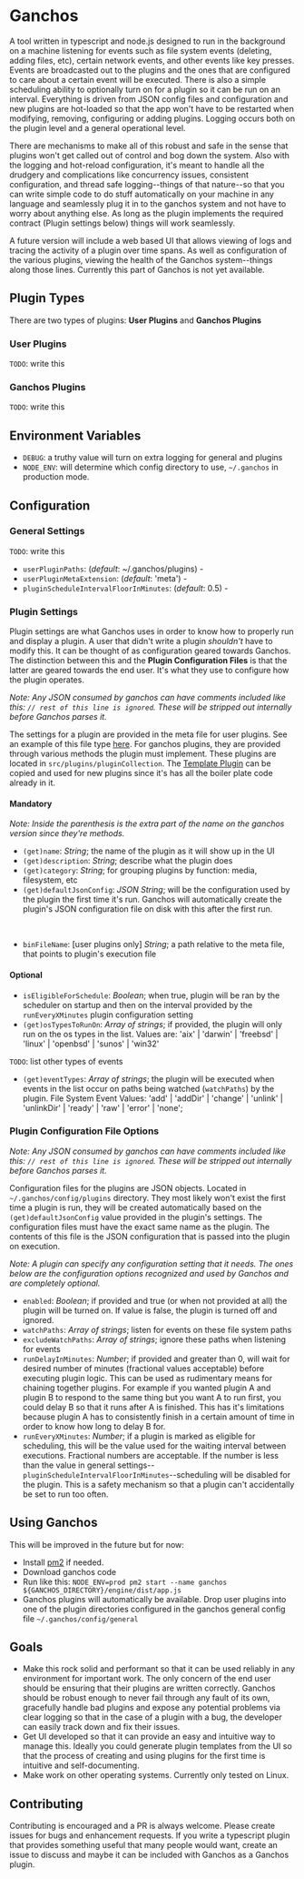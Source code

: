 # Ganchos

A tool written in typescript and node.js designed to run in the background on a machine listening for events such as file system events (deleting, adding files, etc), certain network events, and other 
events like key presses. Events are broadcasted out to the plugins and the ones that are configured to care about a certain event will be executed. There is also a simple scheduling
ability to optionally turn on for a plugin so it can be run on an interval. Everything is driven from JSON config files and configuration and new plugins are hot-loaded so 
that the app won't have to be restarted when modifying, removing, configuring or adding plugins. Logging occurs both on the plugin level and a general operational level. 

There are mechanisms to make all of this robust and safe in the sense that plugins won't get called out of control and bog down the system. Also with the logging and hot-reload configuration,
it's meant to handle all the drudgery and complications like concurrency issues, consistent configuration, and thread safe logging--things of that nature--so that you can write simple code 
to do stuff automatically on your machine in any language and seamlessly plug it in to the ganchos system and not have to worry about anything else. As long as the plugin implements 
the required contract (Plugin settings below) things will work seamlessly.

A future version will include a web based UI that allows viewing of logs and tracing the activity of a plugin over time spans. As well as configuration of the various plugins, viewing the health
of the Ganchos system--things along those lines. Currently this part of Ganchos is not yet available.

## Plugin Types
There are two types of plugins: **User Plugins** and **Ganchos Plugins**

### User Plugins
`TODO`: write this

### Ganchos Plugins
`TODO`: write this

## Environment Variables
* `DEBUG`: a truthy value will turn on extra logging for general and plugins
* `NODE_ENV`: will determine which config directory to use, `~/.ganchos` in production mode.

## Configuration

### General Settings

`TODO`: write this
* `userPluginPaths`: (*default*: ~/.ganchos/plugins) -
* `userPluginMetaExtension`: (*default*: 'meta') - 
* `pluginScheduleIntervalFloorInMinutes`: (*default*: 0.5) - 


### Plugin Settings
Plugin settings are what Ganchos uses in order to know how to properly run and display a plugin. A user that didn't write a plugin *shouldn't* have to modify this.
It can be thought of as configuration geared towards Ganchos. The distinction between this and the **Plugin Configuration Files** is that the latter are geared towards 
the end user. It's what they use to configure how the plugin operates.

*Note: Any JSON consumed by ganchos can have comments included like this: `// rest of this line is ignored`. These will be stripped out internally before Ganchos parses it.*

The settings for a plugin are provided in the meta file for user plugins. See an example of this file type [here](shared/src/plugins/DefaultUserPluginMetaFile.meta).
For ganchos plugins, they are provided through various methods the plugin must implement. These plugins are located in `src/plugins/pluginCollection`.
The [Template Plugin](engine/src/plugins/pluginCollection/TemplatePlugin.ts) can be copied and used for new plugins since it's has all the boiler plate code already in it.

#### Mandatory
*Note: Inside the parenthesis is the extra part of the name on the ganchos version since they're methods.*

* `(get)name`: *String*; the name of the plugin as it will show up in the UI
* `(get)description`: *String*; describe what the plugin does
* `(get)category`: *String*; for grouping plugins by function: media, filesystem, etc
* `(get)defaultJsonConfig`: *JSON String*; will be the configuration used by the plugin the first time it's run. Ganchos will automatically create
 the plugin's JSON configuration file on disk with this after the first run.
<br>

* `binFileName`: [user plugins only] *String*; a path relative to the meta file, that points to plugin's execution file

#### Optional
* `isEligibleForSchedule`: *Boolean*; when true, plugin will be ran by the scheduler on startup and then on the interval provided by the `runEveryXMinutes` plugin configuration setting
* `(get)osTypesToRunOn`: *Array of strings*; if provided, the plugin will only run on the os types in the list. Values are: 'aix' | 'darwin' | 'freebsd' | 'linux' | 'openbsd' | 'sunos' | 'win32'

`TODO`: list other types of events
* `(get)eventTypes`: *Array of strings*; the plugin will be executed when events in the list occur on paths being watched (`watchPaths`) by the plugin. 
File System Event Values: 'add' | 'addDir' | 'change' | 'unlink' | 'unlinkDir' | 'ready' | 'raw' | 'error' | 'none';

### Plugin Configuration File Options
*Note: Any JSON consumed by ganchos can have comments included like this: `// rest of this line is ignored`. These will be stripped out internally before Ganchos parses it.*

Configuration files for the plugins are JSON objects. Located in `~/.ganchos/config/plugins` directory. They most likely won't exist the first time a plugin
is run, they will be created automatically based on the `(get)defaultJsonConfig` value provided in the plugin's settings. The configuration files must have the exact same name as the plugin. 
The contents of this file is the JSON configuration that is passed into the plugin on execution. 

*Note: A plugin can specify any configuration setting that it needs. The ones below are the configuration options recognized and used by Ganchos and are completely optional.* 

* `enabled`: *Boolean*; if provided and true (or when not provided at all) the plugin will be turned on. If value is false, the plugin is turned off and ignored.
* `watchPaths`: *Array of strings*; listen for events on these file system paths
* `excludeWatchPaths`: *Array of strings*; ignore these paths when listening for events
* `runDelayInMinutes`: *Number*; if provided and greater than 0, will wait for desired number of minutes (fractional values acceptable) before executing plugin logic. This can be used as rudimentary means for chaining together plugins.
For example if you wanted plugin A and plugin B to respond to the same thing but you want A to run first, you could delay B so that it runs after A is finished. This has it's limitations because plugin A has to consistently finish in
a certain amount of time in order to know how long to delay B for. 
* `runEveryXMinutes`: *Number*; if a plugin is marked as eligible for scheduling, this will be the value used for the waiting interval between executions. Fractional numbers are acceptable. 
If the number is less than the value in general settings--`pluginScheduleIntervalFloorInMinutes`--scheduling will be disabled for the plugin. This is a safety mechanism so that a plugin can't accidentally be set to run too often.

## Using Ganchos
This will be improved in the future but for now:
<br>

* Install [pm2](https://www.npmjs.com/package/pm2) if needed.
* Download ganchos code
* Run like this: `NODE_ENV=prod pm2 start --name ganchos ${GANCHOS_DIRECTORY}/engine/dist/app.js`
* Ganchos plugins will automatically be available. Drop user plugins into one of the plugin directories configured in the ganchos general config file `~/.ganchos/config/general`

## Goals
* Make this rock solid and performant so that it can be used reliably in any environment for important work. The only concern of the end user should be ensuring that their plugins are written correctly.
Ganchos should be robust enough to never fail through any fault of its own, gracefully handle bad plugins and expose any potential problems via clear logging so that in the case of a plugin with a bug, 
the developer can easily track down and fix their issues. 
* Get UI developed so that it can provide an easy and intuitive way to manage this. Ideally you could generate plugin templates from the UI so that the process of creating and using plugins for the first time is intuitive and self-documenting.
* Make work on other operating systems. Currently only tested on Linux.

## Contributing 

Contributing is encouraged and a PR is always welcome. Please create issues for bugs and enhancement requests. If you write a typescript plugin that provides something useful that many people would want, create an issue to discuss and maybe it can be included with Ganchos as a Ganchos plugin.
